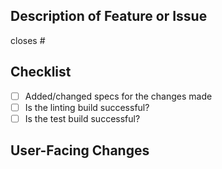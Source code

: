 ## Description of Feature or Issue
closes # <!-- Put the issue number here and the issue will be automatically closed when the PR is merged -->

<!-- Outline why changes/addition have been made -->

## Checklist
- [ ] Added/changed specs for the changes made
- [ ] Is the linting build successful?
- [ ] Is the test build successful?

## User-Facing Changes
<!-- If there have been user facing change please include screenshots -->
